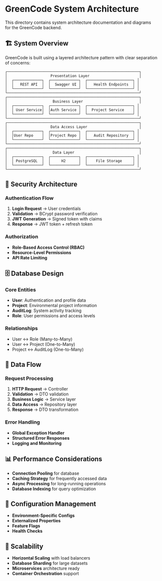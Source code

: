 # GreenCode System Architecture

This directory contains system architecture documentation and diagrams for the GreenCode backend.

## 🏗️ System Overview

GreenCode is built using a layered architecture pattern with clear separation of concerns:

```
┌─────────────────────────────────────────────────────────────┐
│                    Presentation Layer                       │
│  ┌─────────────┐  ┌─────────────┐  ┌─────────────────────┐ │
│  │   REST API  │  │  Swagger UI │  │   Health Endpoints  │ │
│  └─────────────┘  └─────────────┘  └─────────────────────┘ │
└─────────────────────────────────────────────────────────────┘
┌─────────────────────────────────────────────────────────────┐
│                     Business Layer                          │
│  ┌─────────────┐  ┌─────────────┐  ┌─────────────────────┐ │
│  │ User Service│  │Auth Service │  │  Project Service    │ │
│  └─────────────┘  └─────────────┘  └─────────────────────┘ │
└─────────────────────────────────────────────────────────────┘
┌─────────────────────────────────────────────────────────────┐
│                    Data Access Layer                        │
│  ┌─────────────┐  ┌─────────────┐  ┌─────────────────────┐ │
│  │User Repo    │  │Project Repo │  │   Audit Repository  │ │
│  └─────────────┘  └─────────────┘  └─────────────────────┘ │
└─────────────────────────────────────────────────────────────┘
┌─────────────────────────────────────────────────────────────┐
│                     Data Layer                              │
│  ┌─────────────┐  ┌─────────────┐  ┌─────────────────────┐ │
│  │ PostgreSQL  │  │     H2      │  │    File Storage     │ │
│  └─────────────┘  └─────────────┘  └─────────────────────┘ │
└─────────────────────────────────────────────────────────────┘
```

## 🔐 Security Architecture

### Authentication Flow
1. **Login Request** → User credentials
2. **Validation** → BCrypt password verification
3. **JWT Generation** → Signed token with claims
4. **Response** → JWT token + refresh token

### Authorization
- **Role-Based Access Control (RBAC)**
- **Resource-Level Permissions**
- **API Rate Limiting**

## 🗄️ Database Design

### Core Entities
- **User**: Authentication and profile data
- **Project**: Environmental project information
- **AuditLog**: System activity tracking
- **Role**: User permissions and access levels

### Relationships
- User ↔ Role (Many-to-Many)
- User ↔ Project (One-to-Many)
- Project ↔ AuditLog (One-to-Many)

## 🔄 Data Flow

### Request Processing
1. **HTTP Request** → Controller
2. **Validation** → DTO validation
3. **Business Logic** → Service layer
4. **Data Access** → Repository layer
5. **Response** → DTO transformation

### Error Handling
- **Global Exception Handler**
- **Structured Error Responses**
- **Logging and Monitoring**

## 📊 Performance Considerations

- **Connection Pooling** for database
- **Caching Strategy** for frequently accessed data
- **Async Processing** for long-running operations
- **Database Indexing** for query optimization

## 🔧 Configuration Management

- **Environment-Specific Configs**
- **Externalized Properties**
- **Feature Flags**
- **Health Checks**

## 🚀 Scalability

- **Horizontal Scaling** with load balancers
- **Database Sharding** for large datasets
- **Microservices** architecture ready
- **Container Orchestration** support

